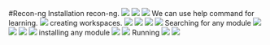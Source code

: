 #Recon-ng
Installation recon-ng.
![](.../lab2_cybersec/2025-03-20_04-43.png)
![](.../lab2_cybersec/Screenshot_2025-03-20_04-35-20.png)
![](.../lab2_cybersec/Screenshot_2025-03-20_04-46-32.png)
We can use help command for learning.
![](.../lab2_cybersec/Screenshot_2025-03-20_04-48-20.png)
creating workspaces.
![](.../lab2_cybersec/Screenshot_2025-03-20_04-53-24.png)
![](.../lab2_cybersec/Screenshot_2025-03-20_04-55-08.png)
![](.../lab2_cybersec/Screenshot_2025-03-20_04-57-16.png)
![](.../lab2_cybersec/Screenshot_2025-03-20_04-58-20.png)
Searching for any module
![](.../lab2_cybersec/Screenshot_2025-03-20_05-04-32.png)
![](.../lab2_cybersec/Screenshot_2025-03-20_08-28-06.png)
![](.../lab2_cybersec/Screenshot_2025-03-20_08-28-06.png)
![](.../lab2_cybersec/Screenshot_2025-03-20_08-29-07.png)
installing any module 
![](.../lab2_cybersec/Screenshot_2025-03-20_08-40-02.png)
![](.../lab2_cybersec/Screenshot_2025-03-20_08-40-49.png)
Running
![](.../lab2_cybersec/Screenshot_2025-03-20_08-43-16.png)
![](.../lab2_cybersec/Screenshot_2025-03-20_08-44-56.png)
